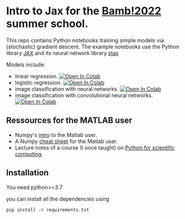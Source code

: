 # Intro to Jax for the [Bamb!2022](https://www.bambschool.org/) summer school.

This repo contains Python notebooks training simple models via (stochastic) gradient descent.
The example notebooks use the Python library [JAX](https://github.com/google/jax) and its neural network library [stax](https://github.com/google/jax/blob/main/jax/example_libraries/stax.py)

Models include: 
* linear regression.  [![Open In Colab](https://colab.research.google.com/assets/colab-badge.svg)](https://colab.research.google.com/github/vincentadam87/intro_to_jax/blob/main/notebooks/Linear%20Regression%20-%20with%20and%20without%20JAX.ipynb)
* logistic regression. [![Open In Colab](https://colab.research.google.com/assets/colab-badge.svg)](https://colab.research.google.com/github/vincentadam87/intro_to_jax/blob/main/notebooks/Logistic%20Regression%20-%20with%20JAX.ipynb)
* image classification with neural networks. [![Open In Colab](https://colab.research.google.com/assets/colab-badge.svg)](https://colab.research.google.com/github/vincentadam87/intro_to_jax/blob/main/notebooks/Mnist%20Classification%20with%20Neural%20Networks%20-%20from%20scratch%20with%20JAX.ipynb)
* image classification with convolutional neural networks. [![Open In Colab](https://colab.research.google.com/assets/colab-badge.svg)](https://colab.research.google.com/github/vincentadam87/intro_to_jax/blob/main/notebooks/Mnist%20Classification%20with%20Convolutional%20Neural%20Networks%20-%20with%20JAX.ipynb)


## Ressources for the MATLAB user
* Numpy's [intro](https://numpy.org/doc/stable/user/numpy-for-matlab-users.html) to the Matlab user.
* A Numpy [cheat sheet](https://mas-dse.github.io/DSE200/cheat_sheets/1_python/6_2_NumPy_for_MATLAB_users.pdf) for the Matlab user.
* Lecture notes of a course (I once taught) on [Python for scientific computing](http://ucl-cs-grad.github.io/scipython/).


## Installation


You need python>=3.7

you can install all the dependencies using
```
pip install -r requirements.txt
```

